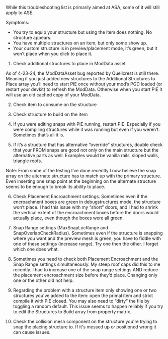 While this troubleshooting list is primarily aimed at ASA, some of it will still apply to ASE.

Symptoms: 
- You try to equip your structure but using the item does nothing. No structure appears.
- You have multiple structures on an item, but only some show up.
- Your custom structure is in preview/placement mode, it’s green, but it won’t place when you click to place it.

1. Check additional structures to place in ModData asset

As of 4-23-24, the ModDataAsset bug reported by Quellcrest is still there. Meaning if you just added new structures to the Additional Structures to Place array you’ll need to start PIE once without your mod’s PGD loaded (or restart your devkit) to refresh the ModData. Otherwise when you start PIE it will use an old cached copy of your ModData.

2. Check item to consume on the structure

3. Check structure to build on the item

4. If you were editing snaps with PIE running, restart PIE. Especially if you were compiling structures while it was running but even if you weren’t. Sometimes that’s all it is.

5. If it’s a structure that has alternative “override” structures, double check that your FROM snaps are good not only on the main structure but the alternative parts as well. Examples would be vanilla rails, sloped walls, triangle roofs.

Note: From some of the testing I’ve done recently I now believe the snap array on the alternate structure has to match up with the primary structure. Even inserting one snap point at the beginning on the alternate structure seems to be enough to break its ability to place.

6. Check Placement Encroachment settings. Sometimes even if the encroachment boxes are green in debugstructures mode, the structure won’t place. I had this issue with my “short” doors, and I had to shrink the vertical extent of the encroachment boxes before the doors would actually place, even though the boxes were all green.

7. Snap Range settings (MaxSnapLocRange and SnapOverlapCheckRadius). Sometimes even if the structure is snapping where you want and the preview mesh is green, you have to fiddle with one of these settings (increase range). Try one then the other. I forget which one does what.

8. Sometimes you need to check both Placement Encroachment and the Snap Range settings simultaneously. My steep roof caps did this to me recently. I had to increase one of the snap range settings AND reduce the placement encroachment size before they’d place. Changing only one or the other did not help.

9. Regarding the problem with a structure item only showing one or two structures you've added to the item: open the primal item and strict compile it with PIE closed. You may also need to “dirty” the file by toggling a random default. This issue seems to happen reliably if you try to edit the Structures to Build array from property matrix.

10. Check the collision mesh component on the structure you're trying to snap the placing structure to. If it's messed up or positioned wrong it can cause issues.
